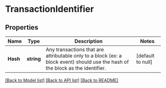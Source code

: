# TransactionIdentifier

## Properties
Name | Type | Description | Notes
------------ | ------------- | ------------- | -------------
**Hash** | **string** | Any transactions that are attributable only to a block (ex: a block event) should use the hash of the block as the identifier. | [default to null]

[[Back to Model list]](../README.md#documentation-for-models) [[Back to API list]](../README.md#documentation-for-api-endpoints) [[Back to README]](../README.md)

